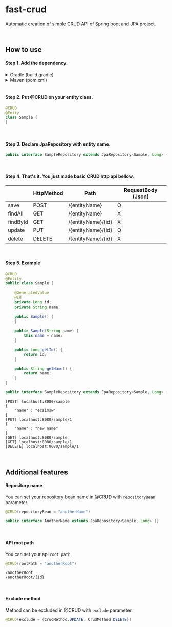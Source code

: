 # fast-crud
Automatic creation of simple CRUD API of Spring boot and JPA project.

<br>

## How to use

#### Step 1. Add the dependency.

<details>
<summary>Gradle (build.gradle)</summary>

 ``` groovy
repositories {
    maven { url 'https://jitpack.io' }
}
```

 ``` groovy
dependencies {
    implementation 'com.github.ecsimsw:fast-crud:0.0.2'
}
```
</details>

<details>
<summary>Maven (pom.xml)</summary>
 
``` xml
<repositories>
    <repository>
        <id>jitpack.io</id>
        <url>https://jitpack.io</url>
    </repository>
</repositories>
```
``` xml
<dependency>
    <groupId>com.github.ecsimsw</groupId>
    <artifactId>fast-crud</artifactId>
    <version>0.0.2</version>
</dependency>
```

</details>

<br>

#### Step 2. Put @CRUD on your entity class.

``` java
@CRUD
@Enity
class Sample {
}
```

<br>

#### Step 3. Declare JpaRepository with entity name.

``` java
public interface SampleRepository extends JpaRepository<Sample, Long> {}
```

<br>

#### Step 4. That's it. You just made basic CRUD http api bellow.

| |HttpMethod|Path|RequestBody (Json)|
|----|------|----|-----|
|save|POST|/{entityName}|O|
|findAll|GET|/{entityName}|X|
|findById|GET|/{entityName}/{id}|X|
|update|PUT|/{entityName}/{id}|O|
|delete|DELETE|/{entityName}/{id}|X|

<br>

#### Step 5. Example
``` java
@CRUD
@Entity
public class Sample {

    @GeneratedValue
    @Id
    private Long id;
    private String name;
    
    public Sample() {
    }
    
    public Sample(String name) {
        this.name = name;
    }

    public Long getId() {
        return id;
    }

    public String getName() {
        return name;
    }
}
```

``` java
public interface SampleRepository extends JpaRepository<Sample, Long> {}
```

``` 
[POST] localhost:8080/sample 
{
    "name" : "ecsimsw"
}
[PUT] localhost:8080/sample/1 
{
    "name" : "new_name"
}
[GET] localhost:8080/sample 
[GET] localhost:8080/sample/1
[DELETE] localhost:8080/sample/1
```

<br>

## Additional features

#### Repository name

You can set your repository bean name in @CRUD with `repositoryBean` parameter.

``` java
@CRUD(repositoryBean = "anotherName")
```

``` java
public interface AnotherName extends JpaRepository<Sample, Long> {}
```

<br>

#### API root path

You can set your api `root path`  

``` java
@CRUD(rootPath = "anotherRoot")
```

```
/anotherRoot 
/anotherRoot/{id} 
```

<br>

#### Exclude method

Method can be excluded in @CRUD with `exclude` parameter.

``` java
@CRUD(exclude = {CrudMethod.UPDATE, CrudMethod.DELETE})
```
